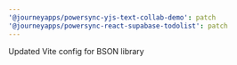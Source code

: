 ```yaml
---
'@journeyapps/powersync-yjs-text-collab-demo': patch
'@journeyapps/powersync-react-supabase-todolist': patch
---
```


Updated Vite config for BSON library

